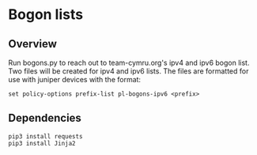 # Bogon lists

## Overview

Run bogons.py to reach out to team-cymru.org's ipv4 and ipv6 bogon list. Two files will be created for ipv4 and ipv6 lists. The files are formatted for use with juniper devices with the format:

```set policy-options prefix-list pl-bogons-ipv6 <prefix>```

## Dependencies

```shell
pip3 install requests
pip3 install Jinja2
```
